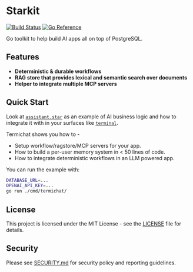 # Starkit

[![Build Status](https://github.com/dynoinc/starkit/actions/workflows/test.yml/badge.svg)](https://github.com/dynoinc/starkit/actions)
[![Go Reference](https://pkg.go.dev/badge/github.com/dynoinc/starkit.svg)](https://pkg.go.dev/github.com/dynoinc/starkit)

Go toolkit to help build AI apps all on top of PostgreSQL.

## Features

* **Deterministic & durable workflows**
* **RAG store that provides lexical and semantic search over documents**
* **Helper to integrate multiple MCP servers**

## Quick Start

Look at [`assistant.star`](cmd/termichat/assistant.star) as an example of AI business logic and how to
integrate it with in your surfaces like [`terminal`](cmd/termichat/main.go).

Termichat shows you how to - 

- Setup workflow/ragstore/MCP servers for your app. 
- How to build a per-user memory system in < 50 lines of code.
- How to integrate deterministic workflows in an LLM powered app. 

You can run the example with:

```bash
DATABASE_URL=...
OPENAI_API_KEY=...
go run ./cmd/termichat/
```

## License

This project is licensed under the MIT License - see the [LICENSE](LICENSE) file for details.

## Security

Please see [SECURITY.md](SECURITY.md) for security policy and reporting guidelines. 
